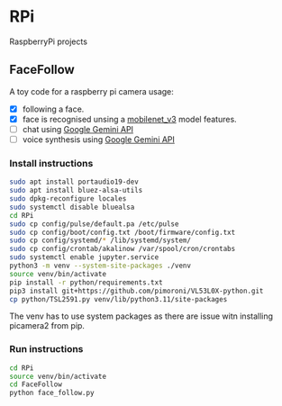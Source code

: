 # RPi
RaspberryPi projects


## FaceFollow

A toy code for a raspberry pi camera usage:

- [x] following a face. 
- [x] face is recognised unsing a [mobilenet_v3](https://www.kaggle.com/models/google/mobilenet-v3/tfLite/large-100-224-feature-vector-metadata) model features. 
- [ ] chat using [Google Gemini API ](https://ai.google.dev/gemini-api/docs/quickstart?lang=python) 
- [ ] voice synthesis using [Google Gemini API](https://ai.google.dev/gemini-api/docs/quickstart?lang=python) 

### Install instructions

```Bash
sudo apt install portaudio19-dev
sudo apt install bluez-alsa-utils
sudo dpkg-reconfigure locales
sudo systemctl disable bluealsa
cd RPi
sudo cp config/pulse/default.pa /etc/pulse
sudo cp config/boot/config.txt /boot/firmware/config.txt
sudo cp config/systemd/* /lib/systemd/system/
sudo cp config/crontab/akalinow /var/spool/cron/crontabs
sudo systemctl enable jupyter.service
python3 -m venv --system-site-packages ./venv
source venv/bin/activate
pip install -r python/requirements.txt
pip3 install git+https://github.com/pimoroni/VL53L0X-python.git
cp python/TSL2591.py venv/lib/python3.11/site-packages
```

The venv has to use system packages as there are issue witn installing picamera2 from pip.

### Run instructions
```Bash
cd RPi
source venv/bin/activate
cd FaceFollow
python face_follow.py
```
